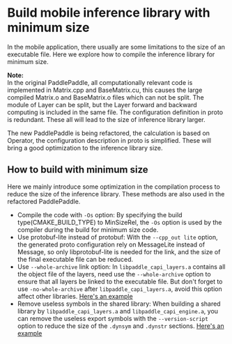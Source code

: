 # Build mobile inference library with minimum size

In the mobile application, there usually are some limitations to the size of an executable file.
Here we explore how to compile the inference library for minimum size.

**Note:**  
In the original PaddlePaddle, all computationally relevant code is implemented in Matrix.cpp and BaseMatrix.cu,
this causes the large compiled Matrix.o and BaseMatrix.o files which can not be split.
The module of Layer can be split, but the Layer forward and backward computing is included in the same file.
The configuration definition in proto is redundant. These all will lead to the size of inference library larger.

The new PaddlePaddle is being refactored, the calculation is based on Operator, the configuration description in proto is simplified.
These will bring a good optimization to the inference library size.

## How to build with minimum size
Here we mainly introduce some optimization in the compilation process to reduce the size of the inference library. These methods are also used in the refactored PaddlePaddle.

- Compile the code with `-Os` option: By specifying the build type(CMAKE_BUILD_TYPE) to MinSizeRel, the `-Os` option is used by the compiler during the build for minimum size code.
- Use protobuf-lite instead of protobuf: With the `--cpp_out lite` option, the generated proto configuration rely on MessageLite instead of Message,
so only libprotobuf-lite is needed for the link, and the size of the final executable file can be reduced.
- Use `--whole-archive` link option: In `libpaddle_capi_layers.a` contains all the object file of the layers, need use the `--whole-archive` option to ensure that all layers be linked to the executable file.
But don't forget to use `-no-whole-archive` after `libpaddle_capi_layers.a`, avoid this option affect other libraries.
[Here's an example](https://github.com/PaddlePaddle/Mobile/blob/develop/benchmark/tool/C/CMakeLists.txt#L41)
- Remove useless symbols in the shared library: When building a shared library by `libpaddle_capi_layers.a` and `libpaddle_capi_engine.a`,
you can remove the useless export symbols with the `--version-script` option to reduce the size of the `.dynsym` and `.dynstr` sections.
[Here's an example](https://github.com/PaddlePaddle/Paddle/blob/develop/paddle/capi/CMakeLists.txt#L61)
